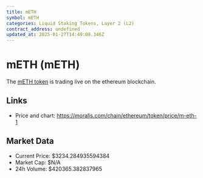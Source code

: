 ```yaml
---
title: mETH
symbol: mETH
categories: Liquid Staking Tokens, Layer 2 (L2)
contract_address: undefined
updated_at: 2025-01-27T14:49:08.346Z
---
```


# mETH (mETH)
The [mETH token](https://moralis.com/chain/ethereum/token/price/m-eth-1) is trading live on the ethereum blockchain.

## Links
- Price and chart: https://moralis.com/chain/ethereum/token/price/m-eth-1

## Market Data
- Current Price: $3234.284935594384
- Market Cap: $N/A
- 24h Volume: $420365.382837965
